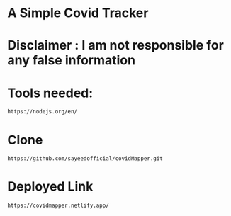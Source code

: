 # A Simple Covid Tracker
# Disclaimer : I am not responsible for any false information

# Tools needed:
```
https://nodejs.org/en/
```
# Clone
```
https://github.com/sayeedofficial/covidMapper.git
```
# Deployed Link 
```
https://covidmapper.netlify.app/
```
